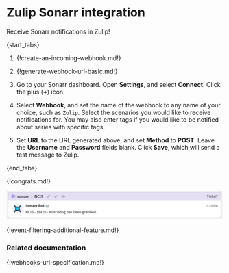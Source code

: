 # Zulip Sonarr integration

Receive Sonarr notifications in Zulip!

{start_tabs}

1. {!create-an-incoming-webhook.md!}

1. {!generate-webhook-url-basic.md!}

1. Go to your Sonarr dashboard. Open **Settings**, and select **Connect**.
    Click the plus (**+**) icon.

1. Select **Webhook**, and set the name of the webhook to any name of your
   choice, such as `Zulip`. Select the scenarios you would like to receive
   notifications for. You may also enter tags if you would like to be
   notified about series with specific tags.

1. Set **URL** to the URL generated above, and set **Method** to **POST**.
   Leave the **Username** and **Password** fields blank. Click **Save**,
   which will send a test message to Zulip.

{end_tabs}

{!congrats.md!}

![](/static/images/integrations/sonarr/001.png)

{!event-filtering-additional-feature.md!}

### Related documentation

{!webhooks-url-specification.md!}
